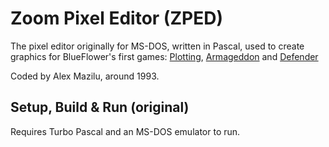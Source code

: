 # Zoom Pixel Editor (ZPED)

The pixel editor originally for MS-DOS, written in Pascal, used to create graphics for BlueFlower's first games: [Plotting](https://github.com/stefandee/plotting), [Armageddon](https://github.com/stefandee/armageddon) and [Defender](https://github.com/stefandee/defender)

Coded by Alex Mazilu, around 1993.

## Setup, Build & Run (original)
Requires Turbo Pascal and an MS-DOS emulator to run.


